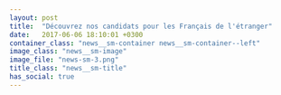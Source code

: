 ```yaml
---
layout: post
title:  "Découvrez nos candidats pour les Français de l'étranger"
date:   2017-06-06 18:10:01 +0300
container_class: "news__sm-container news__sm-container--left"
image_class: "news__sm-image"
image_file: "news-sm-3.png"
title_class: "news__sm-title"
has_social: true
---
```


